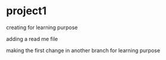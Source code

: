 # project1
creating for learning purpose

adding a read me file

making the first change in another branch for learning purpose
